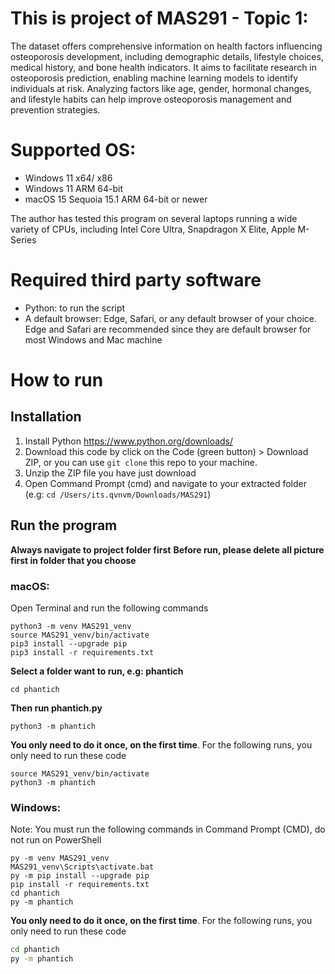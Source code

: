 # This is project of MAS291 - Topic 1:

The dataset offers comprehensive information on health factors influencing osteoporosis development, including demographic details, lifestyle choices, medical history, and bone health indicators. It aims to facilitate research in osteoporosis prediction, enabling machine learning models to identify individuals at risk. Analyzing factors like age, gender, hormonal changes, and lifestyle habits can help improve osteoporosis management and prevention strategies.

# Supported OS:

- Windows 11 x64/ x86
- Windows 11 ARM 64-bit
- macOS 15 Sequoia 15.1 ARM 64-bit or newer

The author has tested this program on several laptops running a wide variety of CPUs, including Intel Core Ultra, Snapdragon X Elite, Apple M-Series

# Required third party software

- Python: to run the script
- A default browser: Edge, Safari, or any default browser of your choice. Edge and Safari are recommended since they are default browser for most Windows and Mac machine

# How to run
## Installation

1. Install Python https://www.python.org/downloads/
2. Download this code by click on the Code (green button) > Download ZIP, or you can use `git clone` this repo to your machine.
3. Unzip the ZIP file you have just download
4. Open Command Prompt (cmd) and navigate to your extracted folder (e.g: 
`cd /Users/its.qvnvm/Downloads/MAS291`)

## Run the program

**Always navigate to project folder first**
**Before run, please delete all picture first in folder that you choose**


### macOS:

Open Terminal and run the following commands
```
python3 -m venv MAS291_venv
source MAS291_venv/bin/activate
pip3 install --upgrade pip
pip3 install -r requirements.txt
```
**Select a folder want to run, e.g: phantich**

```
cd phantich
```

**Then run phantich.py**
```
python3 -m phantich
```

**You only need to do it once, on the first time**. For the following runs, you only need to run these code


```
source MAS291_venv/bin/activate
python3 -m phantich
```

### Windows:

Note: You must run the following commands in Command Prompt (CMD), do not run on PowerShell
```
py -m venv MAS291_venv 
MAS291_venv\Scripts\activate.bat
py -m pip install --upgrade pip
pip install -r requirements.txt
cd phantich
py -m phantich
```

**You only need to do it once, on the first time**. For the following runs, you only need to run these code

```cmd
cd phantich
py -m phantich
```
